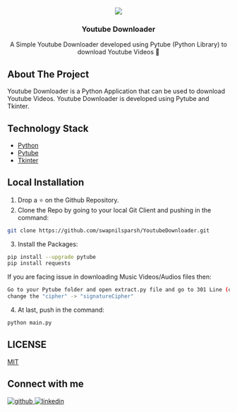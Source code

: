 
<br />
<p align="center">
  <a href="https://github.com/swapnilsparsh/YoutubeDownloader">
    <img src="https://i.ibb.co/HNdyZCS/youtube.png" >
  </a>

  <h3 align="center">Youtube Downloader</h3>

  <p align="center">
    A Simple Youtube Downloader developed using Pytube (Python Library) to download Youtube Videos 🎥
    <br />
    
  </p>
</p>

## About The Project

Youtube Downloader is a Python Application that can be used to download Youtube Videos. Youtube Downloader is developed using Pytube and Tkinter.

## Technology Stack

* [Python](https://www.python.org/)
* [Pytube](https://python-pytube.readthedocs.io/en/latest/)
* [Tkinter](https://www.tutorialspoint.com/python/python_gui_programming.htm)
## Local Installation

1. Drop a ⭐ on the Github Repository. 
2. Clone the Repo by going to your local Git Client and pushing in the command: 

```sh
git clone https://github.com/swapnilsparsh/YoutubeDownloader.git
```

3. Install the Packages: 
```sh
pip install --upgrade pytube
pip install requests
```
If you are facing issue in downloading Music Videos/Audios files then:
```sh
Go to your Pytube folder and open extract.py file and go to 301 Line (or something near this line) 
change the "cipher" -> "signatureCipher"
```
4. At last, push in the command:
```sh
python main.py
```

## LICENSE

[MIT](https://github.com/swapnilsparsh/YoutubeDownloader/blob/master/LICENSE)

## Connect with me
<a href="https://github.com/swapnilsparsh" target="_blank">
<img src=https://img.shields.io/badge/github-%2324292e.svg?&style=for-the-badge&logo=github&logoColor=white alt=github style="margin-bottom: 5px;" />
</a>
<a href="https://www.linkedin.com/in/swapnil-srivastava-sparsh/" target="_blank">
<img src=https://img.shields.io/badge/linkedin-%231E77B5.svg?&style=for-the-badge&logo=linkedin&logoColor=white alt=linkedin style="margin-bottom: 5px;" />
</a>

